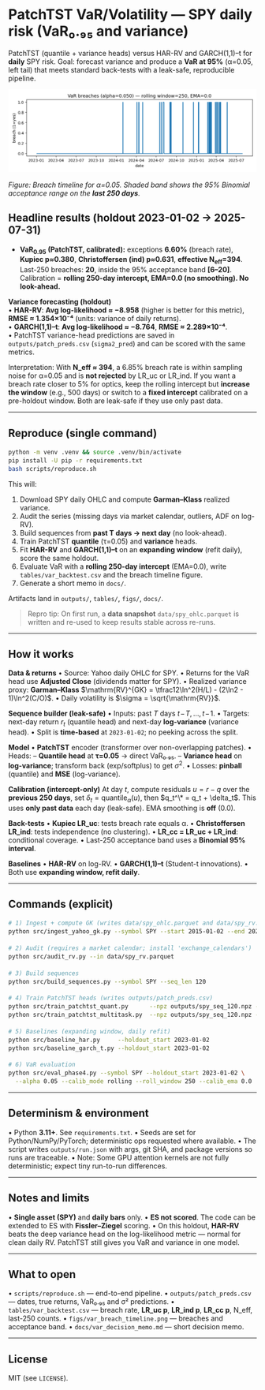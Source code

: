 # PatchTST VaR/Volatility — SPY daily risk (VaR₀.₉₅ and variance)

PatchTST (quantile + variance heads) versus HAR-RV and GARCH(1,1)–t for **daily** SPY risk.
Goal: forecast variance and produce a **VaR at 95%** (α=0.05, left tail) that meets standard back-tests with a leak-safe, reproducible pipeline.

![VaR₀.₉₅ breach timeline](figs/var_breach_timeline.png)

*Figure: Breach timeline for α=0.05. Shaded band shows the 95% Binomial acceptance range on the **last 250 days**.*

## Headline results (holdout 2023-01-02 → 2025-07-31)

<!-- VAR_HEAD_START -->
* **VaR<sub>0.95</sub> (PatchTST, calibrated):**
  exceptions **6.60%** (breach rate), **Kupiec p≈0.380**, **Christoffersen (ind) p≈0.631**, **effective N<sub>eff</sub>=394**.
  Last-250 breaches: **20**, inside the 95% acceptance band **[6–20]**.
  Calibration = **rolling 250-day intercept, EMA=0.0 (no smoothing). No look-ahead.**
<!-- VAR_HEAD_END -->

**Variance forecasting (holdout)**  
• **HAR-RV**: **Avg log-likelihood ≈ −8.958** (higher is better for this metric), **RMSE ≈ 1.354×10⁻⁴** (units: variance of daily returns).  
• **GARCH(1,1)–t**: **Avg log-likelihood ≈ −8.764**, **RMSE ≈ 2.289×10⁻⁴**.  
• PatchTST variance-head predictions are saved in `outputs/patch_preds.csv` (`sigma2_pred`) and can be scored with the same metrics.

Interpretation: With **N_eff ≈ 394**, a 6.85% breach rate is within sampling noise for α=0.05 and is **not rejected** by LR_uc or LR_ind. If you want a breach rate closer to 5% for optics, keep the rolling intercept but **increase the window** (e.g., 500 days) or switch to a **fixed intercept** calibrated on a pre-holdout window. Both are leak-safe if they use only past data.

---

## Reproduce (single command)

```bash
python -m venv .venv && source .venv/bin/activate
pip install -U pip -r requirements.txt
bash scripts/reproduce.sh
````

This will:

1. Download SPY daily OHLC and compute **Garman–Klass** realized variance.
2. Audit the series (missing days via market calendar, outliers, ADF on log-RV).
3. Build sequences from **past T days → next day** (no look-ahead).
4. Train PatchTST **quantile** (τ=0.05) and **variance** heads.
5. Fit **HAR-RV** and **GARCH(1,1)–t** on an **expanding window** (refit daily), score the same holdout.
6. Evaluate VaR with a **rolling 250-day intercept** (EMA=0.0), write `tables/var_backtest.csv` and the breach timeline figure.
7. Generate a short memo in `docs/`.

Artifacts land in `outputs/`, `tables/`, `figs/`, `docs/`.

> Repro tip: On first run, a **data snapshot** `data/spy_ohlc.parquet` is written and re-used to keep results stable across re-runs.

---

## How it works

**Data & returns**
• Source: Yahoo daily OHLC for SPY.
• Returns for the VaR head use **Adjusted Close** (dividends matter for SPY).
• Realized variance proxy: **Garman–Klass**
$\mathrm{RV}^{GK} = \tfrac12\ln^2(H/L) - (2\ln2 - 1)\ln^2(C/O)$.
• Daily volatility is $\sigma = \sqrt{\mathrm{RV}}$.

**Sequence builder (leak-safe)**
• Inputs: past $T$ days $t\!-\!T,\dots,t\!-\!1$.
• Targets: next-day return $r_t$ (quantile head) and next-day **log-variance** (variance head).
• Split is **time-based** at `2023-01-02`; no peeking across the split.

**Model**
• **PatchTST** encoder (transformer over non-overlapping patches).
• Heads:
– **Quantile head** at **τ=0.05** → direct VaR₀.₉₅.
– **Variance head** on **log-variance**; transform back (exp/softplus) to get $\sigma^2$.
• Losses: **pinball** (quantile) and **MSE** (log-variance).

**Calibration (intercept-only)**
At day $t$, compute residuals $u = r - q$ over the **previous 250 days**, set $\delta_t = \mathrm{quantile}_\alpha(u)$, then
$q_t^\* = q_t + \delta_t$.
This uses **only past data** each day (leak-safe). EMA smoothing is **off** (0.0).

**Back-tests**
• **Kupiec LR\_uc**: tests breach rate equals α.
• **Christoffersen LR\_ind**: tests independence (no clustering).
• **LR\_cc = LR\_uc + LR\_ind**: conditional coverage.
• Last-250 acceptance band uses a **Binomial 95% interval**.

**Baselines**
• **HAR-RV** on log-RV.
• **GARCH(1,1)–t** (Student-t innovations).
• Both use **expanding window, refit daily**.

---

## Commands (explicit)

```bash
# 1) Ingest + compute GK (writes data/spy_ohlc.parquet and data/spy_rv.parquet)
python src/ingest_yahoo_gk.py --symbol SPY --start 2015-01-02 --end 2025-07-31

# 2) Audit (requires a market calendar; install 'exchange_calendars')
python src/audit_rv.py --in data/spy_rv.parquet

# 3) Build sequences
python src/build_sequences.py --symbol SPY --seq_len 120

# 4) Train PatchTST heads (writes outputs/patch_preds.csv)
python src/train_patchtst_quant.py      --npz outputs/spy_seq_120.npz --split_date 2023-01-02
python src/train_patchtst_multitask.py  --npz outputs/spy_seq_120.npz --split_date 2023-01-02

# 5) Baselines (expanding window, daily refit)
python src/baseline_har.py     --holdout_start 2023-01-02
python src/baseline_garch_t.py --holdout_start 2023-01-02

# 6) VaR evaluation
python src/eval_phase4.py --symbol SPY --holdout_start 2023-01-02 \
  --alpha 0.05 --calib_mode rolling --roll_window 250 --calib_ema 0.0
```

---

## Determinism & environment

• Python **3.11+**. See `requirements.txt`.
• Seeds are set for Python/NumPy/PyTorch; deterministic ops requested where available.
• The script writes `outputs/run.json` with args, git SHA, and package versions so runs are traceable.
• Note: Some GPU attention kernels are not fully deterministic; expect tiny run-to-run differences.

---

## Notes and limits

• **Single asset (SPY)** and **daily bars** only.
• **ES not scored**. The code can be extended to ES with **Fissler–Ziegel** scoring.
• On this holdout, **HAR-RV** beats the deep variance head on the log-likelihood metric — normal for clean daily RV. PatchTST still gives you VaR and variance in one model.

---

## What to open

• `scripts/reproduce.sh` — end-to-end pipeline.
• `outputs/patch_preds.csv` — dates, true returns, VaR₀.₉₅ and σ² predictions.
• `tables/var_backtest.csv` — breach rate, **LR\_uc p**, **LR\_ind p**, **LR\_cc p**, N\_eff, last-250 counts.
• `figs/var_breach_timeline.png` — breaches and acceptance band.
• `docs/var_decision_memo.md` — short decision memo.

---

## License

MIT (see `LICENSE`).

